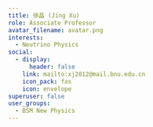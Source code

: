 ```yaml
---
title: 徐晶 (Jing Xu)
role: Associate Professor
avatar_filename: avatar.png
interests:
  - Neutrino Physics
social:
  - display:
      header: false
    link: mailto:xj2012@mail.bnu.edu.cn
    icon_pack: fas
    icon: envelope
superuser: false
user_groups:
  - BSM New Physics
---
```

